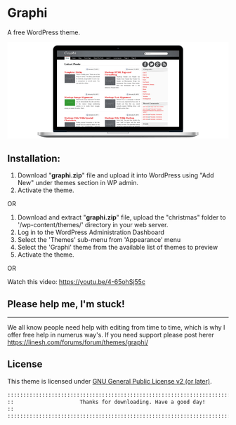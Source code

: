 # Graphi
A free WordPress theme.

![beautiful screenshot](./graphi.png)


## Installation:
1. Download "**graphi.zip**" file and upload it into WordPress using "Add New" under themes section in WP admin. 
2. Activate the theme.

OR

1. Download and extract "**graphi.zip**" file, upload the "christmas" folder to '/wp-content/themes/' directory in your web server.
2. Log in to the WordPress Administration Dashboard
3. Select the 'Themes' sub-menu from 'Appearance' menu
4. Select the 'Graphi' theme from the available list of themes to preview
5. Activate the theme.

OR

Watch this video: https://youtu.be/4-65ohSj55c	
	
## Please help me, I'm stuck!
------------------------------------
We all know people need help with editing from time to time, which is why I offer free help in numerus way's. If you  need support please post  herer https://linesh.com/forums/forum/themes/graphi/
	

## License
This theme is licensed under [GNU General Public License v2 (or later)](./LICENSE.md).


	::::::::::::::::::::::::::::::::::::::::::::::::::::::::::::::::::::::::::::::::::::
	::                     Thanks for downloading. Have a good day!                   :: 
	:::::::::::::::::::::::::::::::::::::::::::::::::::::::::::::::::::::::::::::::::::: 
